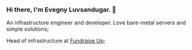 ### Hi there, I'm Evegny Luvsandugar. 👋

An infrastructure engineer and developer. Love bare-metal servers and simple solutions;

Head of infrastructure at [Fundraise Up](https://fundraiseup.com);
